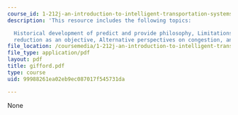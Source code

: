 ```yaml
---
course_id: 1-212j-an-introduction-to-intelligent-transportation-systems-spring-2005
description: 'This resource includes the following topics:

  Historical development of predict and provide philosophy, Limitations of congestion
  reduction as an objective, Alternative perspectives on congestion, and Conclusions.'
file_location: /coursemedia/1-212j-an-introduction-to-intelligent-transportation-systems-spring-2005/99988261ea02eb9ec087017f545731da_gifford.pdf
file_type: application/pdf
layout: pdf
title: gifford.pdf
type: course
uid: 99988261ea02eb9ec087017f545731da

---
```

None